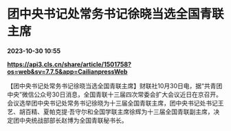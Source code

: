 # 团中央书记处常务书记徐晓当选全国青联主席

**2023-10-30 10:55**

**https://api3.cls.cn/share/article/1501758?os=web&sv=7.7.5&app=CailianpressWeb**

【团中央书记处常务书记徐晓当选全国青联主席】财联社10月30日电，据“共青团中央”微信公众号30日消息，全国青联十三届四次常委会扩大会议近日在京召开。会议选举团中央书记处常务书记徐晓为十三届全国青联主席，团中央书记处书记王艺、胡百精、夏帕克提·吾守尔和全国学联主席徐辉为十三届全国青联副主席，决定团中央统战部部长赵博为全国青联秘书长。